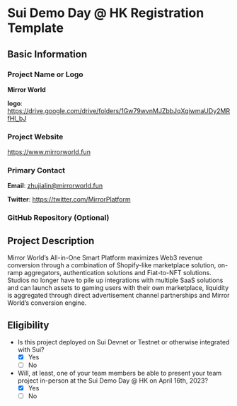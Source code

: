 # Sui Demo Day @ HK Registration Template

## Basic Information

### Project Name or Logo

**Mirror World**  

**logo**: https://drive.google.com/drive/folders/1Gw79wvnMJZbbJqXqiwmaUDy2MRfHI_bJ

### Project Website

https://www.mirrorworld.fun

### Primary Contact

**Email**: zhujialin@mirrorworld.fun  

**Twitter**: https://twitter.com/MirrorPlatform

### GitHub Repository (Optional)


## Project Description 

Mirror World’s All-in-One Smart Platform maximizes Web3 revenue conversion through a combination of Shopify-like marketplace solution, on-ramp aggregators, authentication solutions and Fiat-to-NFT solutions.
Studios no longer have to pile up integrations with multiple SaaS solutions and can launch assets to gaming users with their own marketplace, liquidity is aggregated through direct advertisement channel partnerships and Mirror World’s conversion engine.

## Eligibility

- Is this project deployed on Sui Devnet or Testnet or otherwise integrated with Sui?
    - [x] Yes
    - [ ] No
- Will, at least, one of your team members be able to present your team project in-person at the Sui Demo Day @ HK on April 16th, 2023?
    - [x] Yes
    - [ ] No
